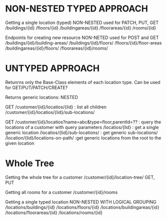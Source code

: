 
NON-NESTED TYPED APPROACH
=========================

Getting a single location (typed) NON-NESTED used for PATCH, PUT, GET
/buildings/{id}
/floors/{id}
/buildingareas/{id}
/floorareas/{id}
/rooms/{id}

Endpoints for creating new resource NON-NETED used for POST and GET
/buildings/{id}/building-areas/
/buildings/{id}/floors/
/floors/{id}/floor-areas
/buildingareas/{id}/floors/
/floorareas/{id}/rooms/

UNTYPED APPROACH
================

Retunrns only the Base-Class elements of each location type. Can be used for GET/PUT/PATCH/CREATE?

Returns generic locations: NESTED

GET /customer/{id}/locatios/{lid} : list all children
/customer/{id}/locatios/{lid}/sub-locations/

GET /customer/{id}/locatios?name=abc&type=floor,parentId=?? : query the locations of a customer with query parameters
/locatios/{lid} : get a single generic location
/locatios/{lid}/sub-locations/ : get generic sub-locations/
/location/{lid}/locations-on-path/ :get generic locations from the root to the given location


Whole Tree
==========
Getting the whole tree for a customer
/customer/{id}/location-tree/ GET, PUT

Getting all rooms for a customer
/customer/{id}/rooms


Getting  a single typed location NON-NESTED WITH LOGICAL GROUPING
/locations/buildings/{id}
/locations/floors/{id}
/locations/buildingareas/{id}
/locations/floorareas/{id}
/locations/rooms/{id}
